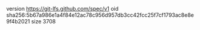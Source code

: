 version https://git-lfs.github.com/spec/v1
oid sha256:5b67a986e1a4f84e12ac78c956d957db3cc42fcc25f7cf1793ac8e8e9f4b2021
size 3708

